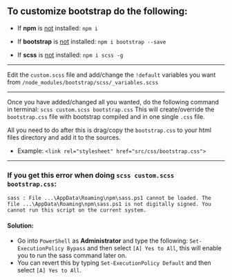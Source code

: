 ## To customize bootstrap do the following:

- If **npm** is <ins>not</ins> installed: `npm i`

- If **bootstrap** is <ins>not</ins> installed: `npm i bootstrap --save`

- If **scss** is <ins>not</ins> installed: `npm i scss -g`

---

Edit the `custom.scss` file and add/change the `!default` variables you want from `/node_modules/bootstrap/scss/_variables.scss`

---

Once you have added/changed all you wanted, do the following command in terminal:
`scss custom.scss bootstrap.css`
This will create/override the `bootstrap.css` file with bootstrap compiled and in one single `.css` file.

All you need to do after this is drag/copy the `bootstrap.css` to your html files directory and add it to the sources. 
- Example: ```<link rel="stylesheet" href="src/css/bootstrap.css">```

---

### If you get this error when doing `scss custom.scss bootstrap.css`: 


```sass : File ...\AppData\Roaming\npm\sass.ps1 cannot be loaded. The file ...\AppData\Roaming\npm\sass.ps1 is not digitally signed. You cannot run this script on the current system.```


#### Solution:

- Go into `PowerShell` as **Administrator** and type the following: `Set-ExecutionPolicy Bypass` and then select 
`[A] Yes to All`, this will enable you to run the sass command later on. 
- You can revert this by typing `Set-ExecutionPolicy Default` and then select `[A] Yes to All`.

